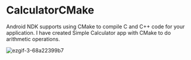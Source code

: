 # CalculatorCMake
Android NDK supports using CMake to compile C and C++ code for your application. I have created Simple Calculator app with CMake to do arithmetic operations.



![ezgif-3-68a22399b7](https://user-images.githubusercontent.com/16172455/225353519-3ff9e8fe-082f-4a88-942f-8bffcb56a11c.gif)
